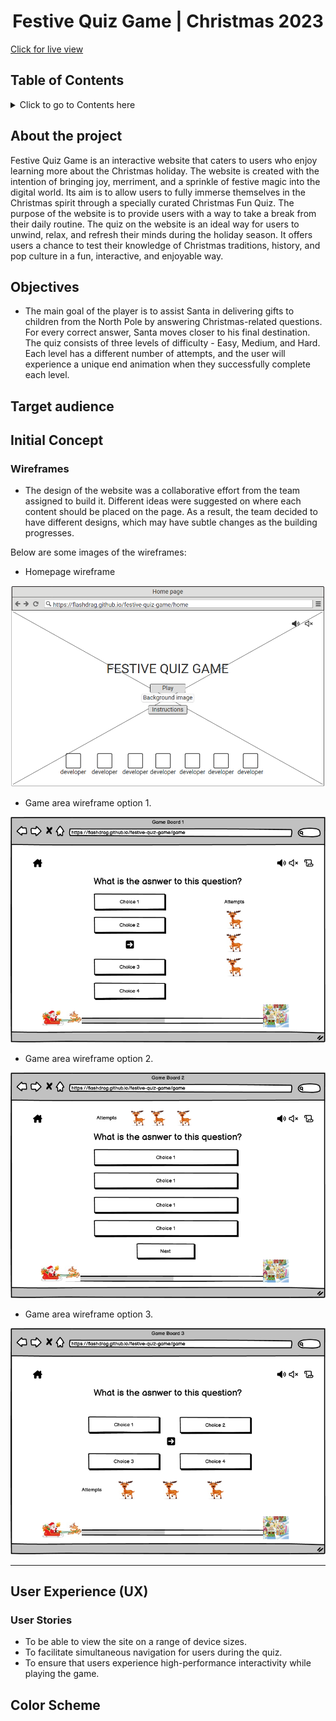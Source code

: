 <h1 align= "center"> Festive Quiz Game | Christmas 2023</h1>

[Click for live view](https://)




## Table of Contents
<details><summary>Click to go to Contents here </summary>

[About the project](#about-the-project) 
- [Initial Concept](#Initial-Concept)
    - [Wireframes](#Wireframes)
    - [Colour Scheme](#Colour-Scheme)
    - [Imagery](#Imagery)

[Target audience](#target-audience)

[User Experience UX](#user-experience-ux)

 - [User stories](#user-stories)
 - [Design](#design)

[Typography](#typography)
- [Background](#background)
- [Fonts](#fonts)


[Features](#features)

 - [Composition of the Website](#composition-of-the-website)
 - [Navbar](#navbar)
 - [Animations](#animations)
 - [Footer](#footer)

[Future feature](#future-feature)

[Technology used](#technology-used)

[Tools](#tools)

[Testing](#testing)
 - [Lighthouse](#lighthouse-report)
 - [Manual testing](#manual-testing)
 - [Test on browsers](#test-on-browsers)
 
[Deployment](#deployment)
 
[Fixed Bugs](#fixed-bugs)

[Credits](#credits)
 - [Conclusion](#conclusion)

[Acknowledgements](#acknowledgements)

</details>

## About the project

Festive Quiz Game is an interactive website that caters to users who enjoy learning more about the Christmas holiday. The website is created with the intention of bringing joy, merriment, and a sprinkle of festive magic into the digital world. Its aim is to allow users to fully immerse themselves in the Christmas spirit through a specially curated Christmas Fun Quiz.
The purpose of the website is to provide users with a way to take a break from their daily routine. The quiz on the website is an ideal way for users to unwind, relax, and refresh their minds during the holiday season. It offers users a chance to test their knowledge of Christmas traditions, history, and pop culture in a fun, interactive, and enjoyable way.


## Objectives


  - The main goal of the player is to assist Santa in delivering gifts to children from the North Pole by answering Christmas-related questions. For every correct answer, Santa moves closer to his final destination. The quiz consists of three levels of difficulty - Easy, Medium, and Hard. Each level has a different number of attempts, and the user will experience a unique end animation when they successfully complete each level.






## Target audience


## Initial Concept

### Wireframes

  - The design of the website was a collaborative effort from the team assigned to build  it. Different ideas were suggested on where each content should be placed on the page. As a result, the team decided to have different designs, which may have subtle changes as the building progresses.

  Below are some images of the wireframes:

  - Homepage wireframe
  <img src="assets/readme.docs/homepage-flashdrag.png" width="600" alt="image of hompage wireframe idea">

  - Game area wireframe option 1.
  <img src="assets/readme.docs/Option 1.png" width="600" alt="image of game area option 1 wireframe idea">


  - Game area wireframe option 2.
  <img src="assets/readme.docs/Option 2.png" width="600" alt="image of game area option 2 wireframe idea">


  - Game area wireframe option 3.
  <img src="assets/readme.docs/Option 3.png" width="600" alt="image of game area option 3 wireframe idea">



***

## User Experience (UX)

### User Stories

  - To be able to view the site on a range of device sizes.
  - To facilitate simultaneous navigation for users during the quiz.
  - To ensure that users experience high-performance interactivity while playing the game.



## Color Scheme



